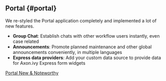 ## Portal {#portal}

We re-styled the Portal  application completely and implemented a lot of new features.
 
 * __Group Chat__: Establish chats with other workflow users instantly, even case related
 * __Announcements__: Promote planned maintenance and other global announcements conveniently, in multiple languages
 * __Express data providers__: Add your custom data source to provide data for Axon.ivy Express form widgets

<div class="short-links">
	<a href="/portal/8.0/doc/portal-developer-guide/introduction/index.html#new-and-noteworthy" target="_blank" rel="noopener noreferrer">
	  <i class="fas fa-book"></i> Portal New & Noteworthy
	</a>
</div>
